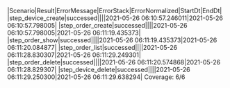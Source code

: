 |Scenario|Result|ErrorMessage|ErrorStack|ErrorNormalized|StartDt|EndDt|
|step_device_create|successed||||2021-05-26 06:10:57.246011|2021-05-26 06:10:57.798005|
|step_order_create|successed||||2021-05-26 06:10:57.798005|2021-05-26 06:11:19.435373|
|step_order_show|successed||||2021-05-26 06:11:19.435373|2021-05-26 06:11:20.084877|
|step_order_list|successed||||2021-05-26 06:11:28.830307|2021-05-26 06:11:29.249301|
|step_order_delete|successed||||2021-05-26 06:11:20.574868|2021-05-26 06:11:28.829307|
|step_device_delete|successed||||2021-05-26 06:11:29.250300|2021-05-26 06:11:29.638294|
Coverage: 6/6
